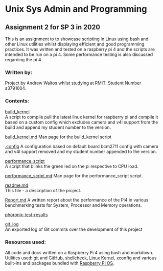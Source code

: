 # Unix Sys Admin and Programming

## Assignment 2 for SP 3 in 2020
This is an assignment to to showcase scripting in Linux using bash and other Linux utilities whilst displaying efficient and good programming practices. It was written and tested on a raspberry pi 4 and the scripts are intended to be run on a pi 4. Some performance testing is also discussed regarding the pi 4.

### Written by:
Project by Andrew Waltos whilst studying at RMIT. Student Number s3791004.

### Contents:
[build_kernel](/build_kernel)  
A script to compile pull the latest linux kernel for raspberry pi and compile it based on a custom config which excludes camera and v4l support from the build and append my student number to the version.

[build_kernel.md](/build_kernel.md)
Man page for the build_kernel script

[.config](/.config)
A configuration based on default board bcm2711 config with camera and v4l support removed and my student number appended to the version.

[performance_script](/performance_script)  
A script that blinks the green led on the pi respective to CPU load.

[performance_script.md](/performance_script.md)
Man page for the performance_script script.

[readme.md](/readme.md)  
This file - a description of the project.

[Report.md](/Report.md)
A written report about the performance of the Pi4 in various benchmarking tests for System, Processor and Memory operations.

[phoronix-test-results](phoronix-test-results/)

[git_log](/git_log)  
An exported log of Git commits over the development of this project

### Resources used:
All code and docs written on a Raspberry Pi 4 using bash and markdown. Utilities used: [git](https://www.git-scm.com) and [GitHub](https://www.github.com), [shellcheck](https://www.shellcheck.net/), [Linux Kernel](https"//kernel.org), [xconfig](https://en.wikipedia.org/wiki/Xconfig) and various built-ins and packages bundled with [Raspberry Pi OS](https://www.raspberrypi.org/software/).

